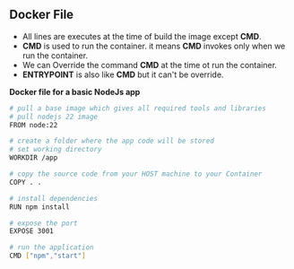 ## Docker File

* All lines are executes at the time of build the image except **CMD**.
* **CMD** is used to run the container. it means **CMD** invokes only when we run the container.
* We can Override the command **CMD** at the time ot run the container.
* **ENTRYPOINT** is also like **CMD** but it can't be override.



**Docker file for a basic NodeJs app**

```bash
# pull a base image which gives all required tools and libraries
# pull nodejs 22 image
FROM node:22

# create a folder where the app code will be stored
# set working directory
WORKDIR /app

# copy the source code from your HOST machine to your Container
COPY . .

# install dependencies
RUN npm install

# expose the port
EXPOSE 3001

# run the application
CMD ["npm","start"]

```
